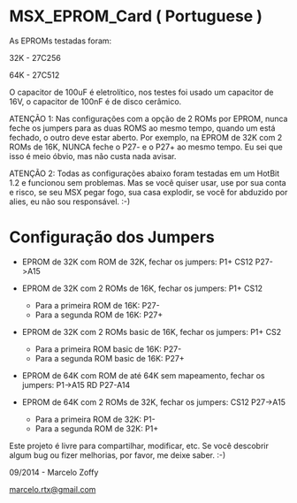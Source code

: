 # MSX_EPROM_Card ( Portuguese )

As EPROMs testadas foram:

32K - 27C256

64K - 27C512

O capacitor de 100uF é eletrolítico, nos testes foi usado um capacitor de 16V, o capacitor de 100nF é de disco cerâmico.

ATENÇÃO 1: Nas configurações com a opção de 2 ROMs por EPROM, nunca feche os jumpers para as duas ROMS ao mesmo tempo, quando um está fechado, o outro deve estar aberto.
Por exemplo, na EPROM de 32K com 2 ROMs de 16K, NUNCA feche o P27- e o P27+ ao mesmo tempo. Eu sei que isso é meio óbvio, mas não custa nada avisar.

ATENÇÃO 2: Todas as configurações abaixo foram testadas em um HotBit 1.2 e funcionou sem problemas. Mas se você quiser usar, use por sua conta e risco, se seu MSX pegar fogo, sua casa explodir, se você for abduzido por alies, eu não sou responsável. :-)



Configuração dos Jumpers
========================

- EPROM de 32K com ROM de 32K, fechar os jumpers:
  P1+
  CS12
  P27->A15



- EPROM de 32K com 2 ROMs de 16K, fechar os jumpers: 
  P1+
  CS12
  - Para a primeira ROM de 16K:
  P27-
  - Para a segunda ROM de 16K:
  P27+

 

- EPROM de 32K com 2 ROMs basic de 16K, fechar os jumpers:
  P1+
  CS2
  - Para a primeira ROM basic de 16K:
  P27-
  - Para a segunda ROM basic de 16K:
  P27+

  

- EPROM de 64K com ROM de até 64K sem mapeamento, fechar os jumpers:
  P1->A15
  RD
  P27-A14
  

  
- EPROM de 64K com 2 ROMs de 32K, fechar os jumpers:
  CS12
  P27->A15
  - Para a primeira ROM de 32K:
  P1-
  - Para a segunda ROM de 32K:
  P1+


Este projeto é livre para compartilhar, modificar, etc.
Se você descobrir algum bug ou fizer melhorias, por favor, me deixe saber. :-)
  
09/2014 - Marcelo Zoffy

marcelo.rtx@gmail.com
